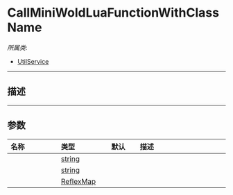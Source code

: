 # CallMiniWoldLuaFunctionWithClassName

*所属类*:
* [UtilService](/Api/Classes/Service/UtilService.md)
------------------------------------------------------------------------------------------
## 描述



------------------------------------------------------------------------------------------
## 参数

|<div style="width:100px">名称</div>|<div style="width:100px">类型</div>|<div style="width:50px">默认</div>|<div style="width:350px">描述</div>|
|:---|:---|:---|:---|
||[string](/Api/DataType/String.md)|||
||[string](/Api/DataType/String.md)|||
||[ReflexMap](/Api/Enums/ReflexMap.md)|||
